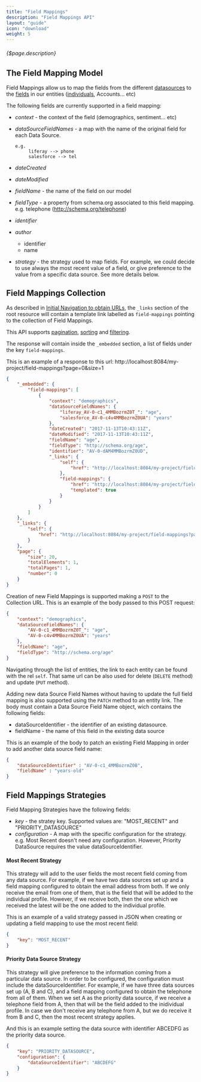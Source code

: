 ```yaml
---
title: "Field Mappings"
description: "Field Mappings API"
layout: "guide"
icon: "download"
weight: 5
---
```


###### {$page.description}

<article id="1">

## The Field Mapping Model

Field Mappings allow us to map the fields from the different [datasources](/docs/datasources) to the
[fields](/docs/fields) in our entities ([individuals](/docs/individuals), Accounts... etc)

The following fields are currently supported in a field mapping:
* *context* - the context of the field (demographics, sentiment... etc)
* *dataSourceFieldNames* - a map with the name of the original field for each Data Source.

	```
	e.g. 
	     liferay --> phone
	     salesforce --> tel
	```

* *dateCreated*
* *dateModified*
* *fieldName* - the name of the field on our model
* *fieldType* - a property from schema.org associated to this field mapping. e.g. telephone (http://schema.org/telephone)
* *identifier*
* *author*
  * identifier
  * name
* *strategy* - the strategy used to map fields. For example, we could decide to use always the most recent value of a field, or 
give preference to the value from a specific data source. See more details below.

</article>


<article id="2">

## Field Mappings Collection

As described in [Initial Navigation to obtain URLs](/docs/general#navigation),
the `_links` section of the root resource will contain a template link labelled as `field-mappings` pointing to the
collection of Field Mappings.

This API supports [pagination](/docs/general#pagination), [sorting](/docs/general#sorting) and [filtering](/docs/general#filtering).

The response will contain inside the `_embedded` section, a list of fields
under the key `field-mappings`.

This is an example of a response to this url: http://localhost:8084/my-project/field-mappings?page=0&size=1

```json
{
    "_embedded": {
        "field-mappings": [
            {
                "context": "demographics",
                "dataSourceFieldNames": {
                    "liferay_AV-0-c1_4MMBozrmZ0T_": "age",
                    "salesforce_AV-0-c4v4MMBozrmZ0UA": "years"
                },
                "dateCreated": "2017-11-13T10:43:11Z",
                "dateModified": "2017-11-13T10:43:11Z",
                "fieldName": "age",
                "fieldType": "http://schema.org/age",
                "identifier": "AV-0-dAM4MMBozrmZ0UD",
                "_links": {
                    "self": {
                        "href": "http://localhost:8084/my-project/field-mappings/AV-0-dAM4MMBozrmZ0UD"
                    },
                    "field-mappings": {
                        "href": "http://localhost:8084/my-project/field-mappings{?filter}",
                        "templated": true
                    }
                }
            }
        ]
    },
    "_links": {
        "self": {
            "href": "http://localhost:8084/my-project/field-mappings?page=0&size=20"
        }
    },
    "page": {
        "size": 20,
        "totalElements": 1,
        "totalPages": 1,
        "number": 0
    }
}
```

Creation of new Field Mappings is supported making a `POST` to the Collection URL. This is
an example of the body passed to this POST request: 

```json
{
    "context": "demographics",
    "dataSourceFieldNames": {
        "AV-0-c1_4MMBozrmZ0T_": "age",
        "AV-0-c4v4MMBozrmZ0UA": "years"
    },
    "fieldName": "age",
    "fieldType": "http://schema.org/age"
}
```

Navigating through the list of entities, the link to each entity can be found with the rel `self`. 
That same url can be also used for delete (`DELETE` method) and update (`PUT` method).

Adding new data Source Field Names without having to update the full field mapping
is also supported using the `PATCH` method to an entity link.
The body must contain a Data Source Field Name object, wich contains the following fields:
* dataSourceIdentifier - the identifier of an existing datasource.
* fieldName - the name of this field in the existing data source

This is an example of the body to patch an existing Field Mapping in order to add
another data source field name:

```json
{
	"dataSourceIdentifier" : "AV-0-c1_4MMBozrmZ0B",
	"fieldName" : "years-old"	
}
```
</article>

<article id="2">

## Field Mappings Strategies

Field Mapping Strategies have the following fields:

* *key* - the stratey key. Supported values are: "MOST_RECENT" and "PRIORITY_DATASOURCE"
* *configuration* - A map with the specific configuration for the strategy. e.g. Most Recent doesn't need
any configuration. However, Priority DataSource requires the value dataSourceIdentifier.

#### Most Recent Strategy

This strategy will add to the user fields the most recent field coming from any
data source. For example, if we have two data sources set up and a field 
mapping configured to obtain the email address from both. If we only receive the
email from one of them, that is the field that will be added to the individual profile.
However, if we receive both, then the one which we received the latest will be the
one added to the individual profile.  

This is an example of a valid strategy passed in JSON when creating or updating a
field mapping to use the most recent field: 

```json
{
    "key": "MOST_RECENT"
}
```

#### Priority Data Source Strategy

This strategy will give preference to the information coming from a particular 
data source. In order to be configured, the configuration must include the
dataSourceIdentifier. For example, if we have three data sources set up (A, B and C), and
a field mapping configured to obtain the telephone from all of them. When we set 
A as the priority data source, if we receive a telephone field from A, then that 
will be the field added to the inidividual profile. In case we don't receive any
telephone from A, but we do receive it from B and C, then the most recent strategy
applies.

And this is an example setting the data source with identifier ABCEDFG as the 
priority data source.

```json
{
    "key": "PRIORITY_DATASOURCE",
    "configuration": {
        "dataSourceIdentifier": "ABCDEFG"
    }
}
```
</article>